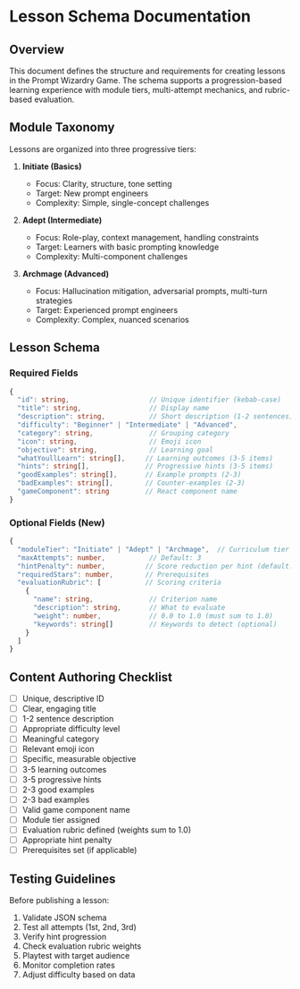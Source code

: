 # Lesson Schema Documentation

## Overview
This document defines the structure and requirements for creating lessons in the Prompt Wizardry Game. The schema supports a progression-based learning experience with module tiers, multi-attempt mechanics, and rubric-based evaluation.

## Module Taxonomy

Lessons are organized into three progressive tiers:

1. **Initiate (Basics)**
   - Focus: Clarity, structure, tone setting
   - Target: New prompt engineers
   - Complexity: Simple, single-concept challenges

2. **Adept (Intermediate)**
   - Focus: Role-play, context management, handling constraints
   - Target: Learners with basic prompting knowledge
   - Complexity: Multi-component challenges

3. **Archmage (Advanced)**
   - Focus: Hallucination mitigation, adversarial prompts, multi-turn strategies
   - Target: Experienced prompt engineers
   - Complexity: Complex, nuanced scenarios

## Lesson Schema

### Required Fields

```typescript
{
  "id": string,                    // Unique identifier (kebab-case)
  "title": string,                 // Display name
  "description": string,           // Short description (1-2 sentences)
  "difficulty": "Beginner" | "Intermediate" | "Advanced",
  "category": string,              // Grouping category
  "icon": string,                  // Emoji icon
  "objective": string,             // Learning goal
  "whatYoullLearn": string[],     // Learning outcomes (3-5 items)
  "hints": string[],              // Progressive hints (3-5 items)
  "goodExamples": string[],       // Example prompts (2-3)
  "badExamples": string[],        // Counter-examples (2-3)
  "gameComponent": string         // React component name
}
```

### Optional Fields (New)

```typescript
{
  "moduleTier": "Initiate" | "Adept" | "Archmage",  // Curriculum tier
  "maxAttempts": number,           // Default: 3
  "hintPenalty": number,          // Score reduction per hint (default: 5)
  "requiredStars": number,        // Prerequisites
  "evaluationRubric": [           // Scoring criteria
    {
      "name": string,              // Criterion name
      "description": string,       // What to evaluate
      "weight": number,            // 0.0 to 1.0 (must sum to 1.0)
      "keywords": string[]         // Keywords to detect (optional)
    }
  ]
}
```

## Content Authoring Checklist

- [ ] Unique, descriptive ID
- [ ] Clear, engaging title
- [ ] 1-2 sentence description
- [ ] Appropriate difficulty level
- [ ] Meaningful category
- [ ] Relevant emoji icon
- [ ] Specific, measurable objective
- [ ] 3-5 learning outcomes
- [ ] 3-5 progressive hints
- [ ] 2-3 good examples
- [ ] 2-3 bad examples
- [ ] Valid game component name
- [ ] Module tier assigned
- [ ] Evaluation rubric defined (weights sum to 1.0)
- [ ] Appropriate hint penalty
- [ ] Prerequisites set (if applicable)

## Testing Guidelines

Before publishing a lesson:
1. Validate JSON schema
2. Test all attempts (1st, 2nd, 3rd)
3. Verify hint progression
4. Check evaluation rubric weights
5. Playtest with target audience
6. Monitor completion rates
7. Adjust difficulty based on data
